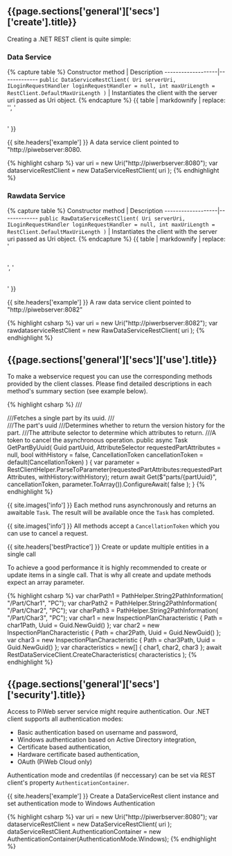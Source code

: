 <h2 id="{{page.sections['general']['secs']['create'].anchor}}">{{page.sections['general']['secs']['create'].title}}</h2>


Creating a .NET REST client is quite simple:

### Data Service

{% capture table %}
Constructor method | Description
-------------------|-------------
```public DataServiceRestClient( Uri serverUri, ILoginRequestHandler loginRequestHandler = null, int maxUriLength = RestClient.DefaultMaxUriLength )``` | Instantiates the client with the server uri passed as Uri object.
{% endcapture %}
{{ table | markdownify | replace: '<table>', '<table class="table table-hover">' }}

{{ site.headers['example'] }} A data service client pointed to "http://piwebserver:8080.

{% highlight csharp %}
var uri = new Uri("http://piwerbserver:8080");
var dataserviceRestClient = new DataServiceRestClient( uri );
{% endhighlight %}


### Rawdata Service

{% capture table %}
Constructor method | Description
-------------------|-------------
```public RawDataServiceRestClient( Uri serverUri, ILoginRequestHandler loginRequestHandler = null, int maxUriLength = RestClient.DefaultMaxUriLength )``` | Instantiates the client with the server uri passed as Uri object.
{% endcapture %}
{{ table | markdownify | replace: '<table>', '<table class="table table-hover">' }}

{{ site.headers['example'] }} A raw data service client pointed to "http://piwebserver:8082"

{% highlight csharp %}
var uri = new Uri("http://piwerbserver:8082");
var rawdataserviceRestClient = new RawDataServiceRestClient( uri );
{% endhighlight %}

<h2 id="{{page.sections['general']['secs']['use'].anchor}}">{{page.sections['general']['secs']['use'].title}}</h2>


To make a webservice request you can use the corresponding methods provided by the client classes. Please find detailed descriptions in each method's summary section (see example below).

{% highlight csharp %}
///<summary>
///Fetches a single part by its uuid.
///</summary>
///<param name="partUuid">The part's uuid</param>
///<param name="withHistory">Determines whether to return the version history for the part.</param>
///<param name="requestedPartAttributes">The attribute selector to determine which attributes to return.</param>
///<param name="cancellationToken">A token to cancel the asynchronous operation.</param>
public async Task<InspectionPlanPart> GetPartByUuid( Guid partUuid, AttributeSelector requestedPartAttributes = null, bool withHistory = false, CancellationToken cancellationToken = default(CancellationToken) )
{
  var parameter =
   RestClientHelper.ParseToParameter(requestedPartAttributes:requestedPartAttributes, withHistory:withHistory);
  return
   await Get<InspectionPlanPart>($"parts/{partUuid}", cancellationToken, parameter.ToArray()).ConfigureAwait( false );
}
{% endhighlight %}


{{ site.images['info'] }} Each method runs asynchronously and returns an awaitable `Task`. The result will be available once the `Task` has completed. 

{{ site.images['info'] }} All methods accept a `CancellationToken` which you can use to cancel a request.

{{ site.headers['bestPractice'] }} Create or update multiple entities in a single call

To achieve a good performance it is highly recommended to create or update items in a single call. That is why all create and update methods expect an array parameter.

{% highlight csharp %}
var charPath1 = PathHelper.String2PathInformation( "/Part/Char1", "PC");
var charPath2 = PathHelper.String2PathInformation( "/Part/Char2", "PC");
var charPath3 = PathHelper.String2PathInformation( "/Part/Char3", "PC");
var char1 = new InspectionPlanCharacteristic { Path = char1Path, Uuid = Guid.NewGuid() };
var char2 = new InspectionPlanCharacteristic { Path = char2Path, Uuid = Guid.NewGuid() };
var char3 = new InspectionPlanCharacteristic { Path = char3Path, Uuid = Guid.NewGuid() };
var characteristics = new[] { char1, char2, char3 };
await RestDataServiceClient.CreateCharacteristics( characteristics );
{% endhighlight %}

<h2 id="{{page.sections['general']['secs']['security'].anchor}}">{{page.sections['general']['secs']['security'].title}}</h2>

Access to PiWeb server service might require authentication. Our .NET client supports all authentication modes: 

* Basic authentication based on username and password, 
* Windows authentication based on Active Directory integration,
* Certificate based authentication,
* Hardware certificate based authentication,
* OAuth (PiWeb Cloud only)

Authentication mode and credentilas (if neccessary) can be set via REST client's property `AuthenticationContainer`.

{{ site.headers['example'] }} Create a DataServiceRest client instance and set authentication mode to Windows Authentication

{% highlight csharp %}
var uri = new Uri("http://piwerbserver:8080");
var dataserviceRestClient = new DataServiceRestClient( uri );
dataServiceRestClient.AuthenticationContainer = new AuthenticationContainer(AuthenticationMode.Windows);
{% endhighlight %}